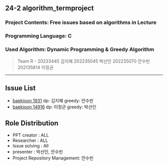 
## 24-2 algorithm_termproject
### Project Contents: Free issues based on algorithms in Lecture 
### Programming Language: C
### Used Algorithm: Dynamic Programming & Greedy Algorithm
> Team R - 20233445 김지해 202235045 박선인 202235070 안수빈 202135814 이정균

---


## Issue List
- [baekjoon 1931](https://www.acmicpc.net/problem/1931)
 dp: 김지해 greedy: 안수빈
- [baekjoon 14916](https://www.acmicpc.net/problem/14916)
 dp: 이정균 greedy: 박선인

## Role Distribution
- PPT creator : ALL
- Researcher : ALL
- Issue solving : All
- presenter : 박선인, 안수빈
- Project Repository Management: 안수빈
